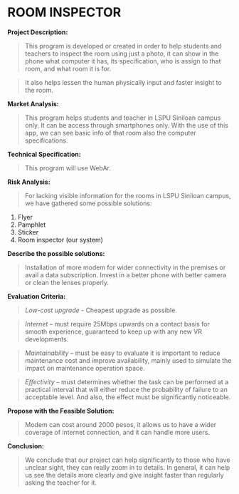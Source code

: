 # ROOM INSPECTOR

 **Project Description:**

>This program is developed or created in order to help students and teachers to inspect the room using just a photo, it can show in the phone what computer it has, its specification, who is assign to that room, and what room it is for.

>It also helps lessen the human physically input and faster insight to the room.

**Market Analysis:**

>This program helps students and teacher in LSPU Siniloan campus only. It can be access through smartphones only. With the use of this app, we can see basic info of that room also the computer specifications.

**Technical Specification:**

>This program will use WebAr.
  
**Risk Analysis:**
	
>For lacking visible information for the rooms in LSPU Siniloan campus, we have gathered some possible solutions:
1.	Flyer
2.	Pamphlet 
3.	Sticker
4.	Room inspector (our system)

**Describe the possible solutions:**

>Installation of more modem for wider connectivity in the premises or avail a data subscription. Invest in a better phone with better camera or clean the lenses properly.

**Evaluation Criteria:**

>*Low-cost upgrade* - Cheapest upgrade as possible.

>*Internet* – must require 25Mbps upwards on a contact basis for smooth experience, guaranteed to keep up with any new VR developments.

>*Maintainability* – must be easy to evaluate it is important to reduce maintenance cost and improve availability, mainly used to simulate the impact on maintenance operation space.

>*Effectivity* – must determines whether the task can be performed at a practical interval that will either reduce the probability of failure to an acceptable level. And also, the effect must be significantly noticeable.

**Propose with the Feasible Solution:**

>Modem can cost around 2000 pesos, it allows us to have a wider coverage of internet connection, and it can handle more users.

**Conclusion:**

>We conclude that our project can help significantly to those who have unclear sight, they can really zoom in to details. In general, it can help us see the details more clearly and give insight faster than regularly asking the teacher for it. 
